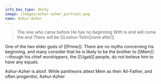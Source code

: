 ```yaml
---
info_box_type: deity
image: /images/ashur-azher_portrait.png
name: Ashur-Azher
---
```

> The one who came before
> He has no beginning
> With is end will come the end
> There will be [[Loshur-Telim|none after]]

One of the two elder gods of [[Prime]].  There are no myths concerning his beginning, and many consider that he is likely to be the brother to [[Mem]]—though his chief worshippers, the [[Ugati]] people, do not believe him to have any equals.

Ashur-Azher is aloof. While pantheons attest Mem as their All-Father, and often progenitor, Ashur-Azher